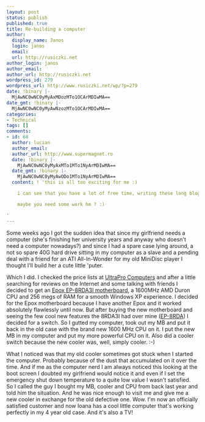 ```yaml
---
layout: post
status: publish
published: true
title: Re-building a computer
author:
  display_name: Janos
  login: janos
  email: 
  url: http://rusiczki.net
author_login: janos
author_email: 
author_url: http://rusiczki.net
wordpress_id: 279
wordpress_url: http://www.rusiczki.net/wp/?p=279
date: !binary |-
  MjAwNC0wNC0yMyAxMDozMTo1OCArMDIwMA==
date_gmt: !binary |-
  MjAwNC0wNC0yMyAwNzozMTo1OCArMDIwMA==
categories:
- Technical
tags: []
comments:
- id: 68
  author: lucian
  author_email: 
  author_url: http://www.supermagnet.ro
  date: !binary |-
    MjAwNC0wNC0yMyAxMTo1MTo1NyArMDIwMA==
  date_gmt: !binary |-
    MjAwNC0wNC0yMyAwODo1MTo1NyArMDIwMA==
  content: ! 'this is all too exciting for me :)

    i can see that you have a lot of free time, writing these long blogs

    maybe you need some work hm ? :)

'
---
```

<p>Some weeks ago I got the sudden idea that since my girlfriend needs a computer (she's finishing her university years and anyway who doesn't need a computer nowadays?) and since I had a spare case lying around, a not so spare 40G hard drive sitting in my computer as a slave and a pending deal with a friend for an ATI All-In-Wonder for my old MiniDisc player I thought I'll build her a cute little 'puter.</p>
<p>Which I did. I checked the price lists at <a href="http://www.ultrapro.ro">UltraPro Computers</a> and after a little searching for reviews on the Internet and some talking with friends I decided to get an <a href="http://www.epox.nl/english/products/motherboard/8rda3i.htm">Epox EP-8RDA3I motherboard</a>, a 1600MHz AMD Duron CPU and 256 megs of RAM for a smooth Windows XP experience. I decided for the Epox motherboard because I have another Epox and it worked absolutely flawlessly until now. But after buying the new motherboard and seeing the few cool new features the 8RDA3I had over mine (<a href="http://www.epox.nl/english/products/motherboard/8rda.htm">EP-8RDA</a>) I decided for a switch. So I gutted my computer, took out my MB and put it back in the old case with the brand new 1600 MHz CPU on it. I put the new MB in my computer and put my more powerful CPU on it. Also did a cooler switch because the new cooler was, well, simply cooler. :-)</p>
<p>What I noticed was that my old cooler sometimes got stuck when I started the computer. Probably because of the dust that accumulated on it over the time. And if me as the computer nerd I am always noticed this looking at the boot screen I doubted my girlfriend would notice it and even if I set the emergency shut down temperature to a quite low value I wasn't satisfied. So I called the guy I bought my MB, cooler and CPU from back last year and told him the situation. And he was nice enough to visit me and give me a new cooler in exchange for the old defective one. Wow. I'm now an officially satisfied customer and now Ioana has a cool little computer that's working perfectly in my 4 year old case. And it's also a TV!</p>
